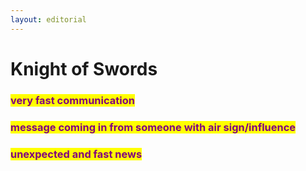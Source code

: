 ```yaml
---
layout: editorial
---
```


# Knight of Swords

###

### <mark style="color:purple;">very fast communication</mark>

### <mark style="color:purple;">message coming in from someone with air sign/influence</mark>

### <mark style="color:purple;">unexpected and fast news</mark>

<mark style="color:purple;"></mark>

<mark style="color:purple;"></mark>
